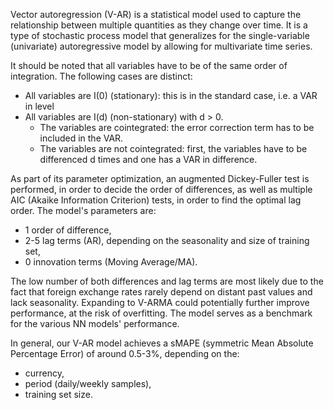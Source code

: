 Vector autoregression (V-AR) is a statistical model used to capture the relationship between multiple quantities as they change over time. 
It is a type of stochastic process model that generalizes for the single-variable (univariate) autoregressive model by allowing for multivariate time series.

It should be noted that all variables have to be of the same order of integration. The following cases are distinct:

- All variables are I(0) (stationary): this is in the standard case, i.e. a VAR in level
- All variables are I(d) (non-stationary) with d > 0.
  - The variables are cointegrated: the error correction term has to be included in the VAR.
  - The variables are not cointegrated: first, the variables have to be differenced d times and one has a VAR in difference.
 
As part of its parameter optimization, an augmented Dickey-Fuller test is performed, in order to decide the order of differences, as well as multiple AIC (Akaike Information Criterion) tests, in order to find the optimal lag order. The model's parameters are:
- 1 order of difference,
- 2-5 lag terms (AR), depending on the seasonality and size of training set,
- 0 innovation terms (Moving Average/MA).

The low number of both differences and lag terms are most likely due to the fact that foreign exchange rates rarely depend on distant past values and lack seasonality. Expanding to V-ARMA could potentially further improve performance, at the risk of overfitting. The model serves as a benchmark for the various NN models' performance.

In general, our V-AR model achieves a sMAPE (symmetric Mean Absolute Percentage Error) of around 0.5-3%, depending on the:
- currency,
- period (daily/weekly samples),
- training set size.


